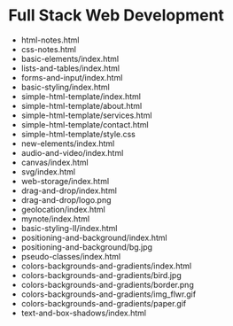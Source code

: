 # Full Stack Web Development
- html-notes.html
- css-notes.html
- basic-elements/index.html
- lists-and-tables/index.html
- forms-and-input/index.html
- basic-styling/index.html
- simple-html-template/index.html
- simple-html-template/about.html
- simple-html-template/services.html
- simple-html-template/contact.html
- simple-html-template/style.css
- new-elements/index.html
- audio-and-video/index.html
- canvas/index.html
- svg/index.html
- web-storage/index.html
- drag-and-drop/index.html
- drag-and-drop/logo.png
- geolocation/index.html
- mynote/index.html
- basic-styling-II/index.html
- positioning-and-background/index.html
- positioning-and-background/bg.jpg
- pseudo-classes/index.html
- colors-backgrounds-and-gradients/index.html
- colors-backgrounds-and-gradients/bird.jpg
- colors-backgrounds-and-gradients/border.png
- colors-backgrounds-and-gradients/img_flwr.gif
- colors-backgrounds-and-gradients/paper.gif
- text-and-box-shadows/index.html
